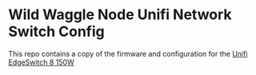 # Wild Waggle Node Unifi Network Switch Config

This repo contains a copy of the firmware and configuration for the [Unifi EdgeSwitch 8 150W](https://store.ui.com/collections/operator-edgemax-switches/products/edgeswitch-8-150w)